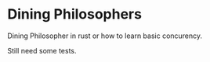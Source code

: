 # Dining Philosophers

Dining Philosopher in rust or how to learn basic concurency.

Still need some tests.
